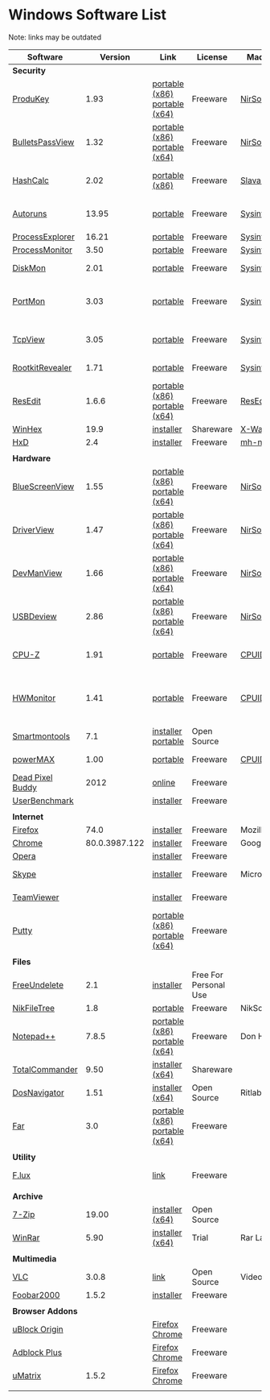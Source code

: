 # Windows Software List

Note: links may be outdated

| Software | Version | Link | License | Made by | Description |
| ---------| ------- | ---- | ------- | ------- | ----------- |
| **Security** ||||
| [ProduKey](https://www.nirsoft.net/utils/product_cd_key_viewer.html) | 1.93 | [portable (x86)](https://www.nirsoft.net/utils/produkey.zip) [portable (x64)](https://www.nirsoft.net/utils/produkey-x64.zip) | Freeware | [NirSoftTools](https://www.nirsoft.net/) | Recover Office/Windows CD-Key |
| [BulletsPassView](https://www.nirsoft.net/utils/bullets_password_view.html) | 1.32 | [portable (x86)](https://www.nirsoft.net/utils/bulletspassview.zip) [portable (x64)](https://www.nirsoft.net/utils/bulletspassview-x64.zip) | Freeware | [NirSoftTools](https://www.nirsoft.net/) | reveals the passwords stored behind the bullets |
| [HashCalc](https://www.slavasoft.com/hashcalc/) | 2.02 | [portable (x86)](https://www.slavasoft.com/zip/hashcalc.zip) | Freeware | [SlavaSoft](https://www.slavasoft.com/hashcalc/)| compute message digests, checksums and HMACs |
| [Autoruns](https://docs.microsoft.com/en-us/sysinternals/downloads/autoruns) | 13.95 | [portable](https://download.sysinternals.com/files/Autoruns.zip) | Freeware | [Sysinternals](https://docs.microsoft.com/en-us/sysinternals/downloads/) | what programs are starting automatically |
| [ProcessExplorer](https://docs.microsoft.com/en-us/sysinternals/downloads/process-explorer) | 16.21 | [portable](https://download.sysinternals.com/files/ProcessExplorer.zip) | Freeware | [Sysinternals](https://docs.microsoft.com/en-us/sysinternals/downloads/) | process explorer |
| [ProcessMonitor](https://docs.microsoft.com/en-us/sysinternals/downloads/procmon) | 3.50 | [portable](https://download.sysinternals.com/files/ProcessMonitor.zip) | Freeware | [Sysinternals](https://docs.microsoft.com/en-us/sysinternals/downloads/) | process monitor |
| [DiskMon](https://docs.microsoft.com/en-us/sysinternals/downloads/diskmon) | 2.01 | [portable](https://download.sysinternals.com/files/DiskMon.zip) | Freeware | [Sysinternals](https://docs.microsoft.com/en-us/sysinternals/downloads/) | captures hard disk activity |
| [PortMon](https://docs.microsoft.com/en-us/sysinternals/downloads/portmon) | 3.03 | [portable](https://download.sysinternals.com/files/PortMon.zip) | Freeware | [Sysinternals](https://docs.microsoft.com/en-us/sysinternals/downloads/) | monitors and displays all serial and parallel port activity |
| [TcpView](https://docs.microsoft.com/en-us/sysinternals/downloads/tcpview) | 3.05 | [portable](https://download.sysinternals.com/files/TCPView.zip) | Freeware | [Sysinternals](https://docs.microsoft.com/en-us/sysinternals/downloads/)  | show listings of all TCP and UDP endpoints |
| [RootkitRevealer](https://docs.microsoft.com/en-us/sysinternals/downloads/rootkit-revealer) | 1.71 | [portable](https://download.sysinternals.com/files/RootkitRevealer.zip) | Freeware | [Sysinternals](https://docs.microsoft.com/en-us/sysinternals/downloads/) | advanced rootkit detection utility |
| [ResEdit](http://www.resedit.net/) | 1.6.6 | [portable (x86)](http://rsdt.free.fr/ResEdit-win32.7z) [portable (x64)](http://rsdt.free.fr/ResEdit-x64.7z) | Freeware | [ResEdit](http://www.resedit.net/) | resource editor |
| [WinHex](https://www.x-ways.net/winhex/index-d.html) | 19.9 | [installer](http://www.x-ways.net/winhex.zip) | Shareware | [X-Ways](https://www.x-ways.net/) | hex editor |
| [HxD](https://mh-nexus.de/en/hxd/) | 2.4 | [installer](https://mh-nexus.de/downloads/HxDPortableSetup.zip) | Freeware | [mh-nexus](https://mh-nexus.de) | hex editor |
| ||||
| **Hardware** ||||
| [BlueScreenView](https://www.nirsoft.net/utils/blue_screen_view.html) | 1.55 | [portable (x86)](https://www.nirsoft.net/utils/bluescreenview.zip) [portable (x64)](https://www.nirsoft.net/utils/bluescreenview-x64.zip) | Freeware | [NirSoftTools](https://www.nirsoft.net/) | View crash information stored in the MiniDump files |
| [DriverView](https://www.nirsoft.net/utils/driverview.html) | 1.47 | [portable (x86)](https://www.nirsoft.net/utils/driverview.zip) [portable (x64)](https://www.nirsoft.net/utils/driverview-x64.zip) | Freeware | [NirSoftTools](https://www.nirsoft.net/) | List all device drivers currently loaded |
| [DevManView](https://www.nirsoft.net/utils/device_manager_view.html) | 1.66 | [portable (x86)](https://www.nirsoft.net/utils/devmanview.zip) [portable (x64)](https://www.nirsoft.net/utils/devmanview-x64.zip) | Freeware | [NirSoftTools](https://www.nirsoft.net/) | alternative to device manager |
| [USBDeview](https://www.nirsoft.net/utils/usb_devices_view.html) | 2.86 | [portable (x86)](https://www.nirsoft.net/utils/usbdeview.zip) [portable (x64)](https://www.nirsoft.net/utils/usbdeview-x64.zip) | Freeware | [NirSoftTools](https://www.nirsoft.net/) | View all installed/connected USB devices |
| [CPU-Z](https://www.cpuid.com/softwares/cpu-z.html) | 1.91 | [portable](https://www.cpuid.com/downloads/cpu-z/cpu-z_1.91-en.zip) | Freeware | [CPUID](https://www.cpuid.com/) | gathers information CPU, mainboard, chipset, RAM |
| [HWMonitor](https://www.cpuid.com/softwares/hwmonitor.html) | 1.41 | [portable](https://www.cpuid.com/downloads/hwmonitor/hwmonitor_1.41.zip) | Freeware | [CPUID](https://www.cpuid.com/) | hardware monitoring program, voltages, temperatures, fans speed |
| [Smartmontools](https://www.smartmontools.org/) | 7.1 | [installer](https://www.smartmontools.org/wiki/Download) [portable](https://www.smartmontools.org/wiki/Download) | Open Source | | S.M.A.R.T. diagnostics |https://www.smartmontools.org/wiki/Download
| [powerMAX](https://www.cpuid.com/softwares/powermax.html) | 1.00 | [portable](https://www.cpuid.com/downloads/powermax/powermax_1.00.zip) | Freeware | [CPUID](https://www.cpuid.com/) | CPU and GPU burn-in test |
| [Dead Pixel Buddy](http://deadpixelbuddy.com/) | 2012 | [online](http://deadpixelbuddy.com/) | Freeware | | on-line check for dead pixels |
| [UserBenchmark](https://www.userbenchmark.com/) | | [installer](https://www.userbenchmark.com/resources/download/UserBenchMark.exe) | Freeware | | benchmark
| ||||
| **Internet** ||||
| [Firefox](https://www.mozilla.org/firefox/new/) | 74.0 | [installer](https://www.mozilla.org/firefox/download/thanks/) | Freeware | Mozilla | webbrowser |
| [Chrome](https://www.google.com/chrome/) | 80.0.3987.122 | [installer](https://www.google.com/chrome/) | Freeware | Google | webbrowser |
| [Opera](https://www.opera.com/) |  | [installer](https://www.opera.com/) | Freeware |  | webbrowser |
| [Skype](https://www.skype.com/en/get-skype/) |  | [installer](https://www.skype.com/en/get-skype/) | Freeware | Microsoft | telecommunications application |
| [TeamViewer](https://www.teamviewer.com/en-us/)| | [installer](https://www.teamviewer.com/en-us/teamviewer-automatic-download/) | Freeware | | remote access and support |
| [Putty](https://www.putty.org/) | | [portable (x86)](https://the.earth.li/~sgtatham/putty/latest/w32/putty.zip) [portable (x64)](https://the.earth.li/~sgtatham/putty/latest/w64/putty.zip) | Freeware | | ssh |
| ||||
| **Files** ||||
| [FreeUndelete](http://www.officerecovery.com/freeundelete/) | 2.1 | [installer](http://www.officerecovery.com/download/freeundelete.exe) | Free For Personal Use | | file undelete software |
| [NikFileTree](http://www.niksoft.ru/rus/programs/nikfiletree.htm) | 1.8 | [portable](http://www.niksoft.ru/programs/nikfiletree.rar) | Freeware | NikSoft | directory lister |
| [Notepad++](https://notepad-plus-plus.org/downloads/) | 7.8.5 | [portable (x86)](https://github.com/notepad-plus-plus/notepad-plus-plus/releases/download/v7.8.5/npp.7.8.5.bin.zip) [portable (x64)](https://github.com/notepad-plus-plus/notepad-plus-plus/releases/download/v7.8.5/npp.7.8.5.bin.x64.zip) | Freeware | Don Ho | editor |
| [TotalCommander](https://www.ghisler.com/) | 9.50 | [installer (x64)](https://totalcommander.ch/win/tcmd950x64.exe) | Shareware | | file manager |
| [DosNavigator](https://www.ritlabs.com/en/products/dn/) | 1.51 | [installer (x64)](https://www.ritlabs.com/download/dn/dn151.zip) | Open Source | Ritlabs | file manager |
| [Far](https://www.farmanager.com/download.php?l=en) | 3.0 | [portable (x86)](https://www.farmanager.com/files/Far30b5555.x86.20200208.7z) [portable (x64)](https://www.farmanager.com/files/Far30b5555.x64.20200208.7z) | Freeware | | file manager |
| ||||
| **Utility** ||||
| [F.lux](http://justgetflux.com/) | | [link](https://justgetflux.com/) | Freeware | | adjust a display's color temperature |
| ||||
| **Archive** ||||
| [7-Zip](https://www.7-zip.org/) | 19.00 | [installer (x64)](https://www.7-zip.org/a/7z1900-x64.exe) | Open Source | | file archiver |
| [WinRar](https://www.rarlab.com/) | 5.90 | [installer (x64)](https://www.rarlab.com/rar/winrar-x64-59b3.exe) | Trial | Rar Lab | file archiver |
| ||||
| **Multimedia** ||||
| [VLC](https://www.videolan.org/vlc/index.html) | 3.0.8 | [link](https://www.videolan.org/vlc/#download) | Open Source | VideoLAN | multimedia player |
| [Foobar2000](http://www.foobar2000.org/) | 1.5.2 | [installer](http://www.foobar2000.org/getfile/13e4e6ed646017fafd57422a4a5b263c/foobar2000_v1.5.2.exe) | Freeware | | audio player |
| ||||
| **Browser Addons** ||||
| [uBlock Origin](https://chrome.google.com/webstore/detail/ublock-origin/cjpalhdlnbpafiamejdnhcphjbkeiagm?hl=en) |  | [Firefox](https://addons.mozilla.org/en-US/firefox/addon/ublock-origin/) [Chrome](https://chrome.google.com/webstore/detail/ublock-origin/cjpalhdlnbpafiamejdnhcphjbkeiagm?hl=en) | Freeware | | |
| [Adblock Plus](https://chrome.google.com/webstore/detail/adblock-plus-free-ad-bloc/cfhdojbkjhnklbpkdaibdccddilifddb?hl=en) | | [Firefox](https://addons.mozilla.org/en-US/firefox/addon/adblock-plus/?src=search) [Chrome](https://chrome.google.com/webstore/detail/adblock-plus-free-ad-bloc/cfhdojbkjhnklbpkdaibdccddilifddb?hl=en) | Freeware | | |
| [uMatrix](https://chrome.google.com/webstore/detail/umatrix/ogfcmafjalglgifnmanfmnieipoejdcf?hl=en) | 1.5.2 | [Firefox](https://addons.mozilla.org/en-US/firefox/addon/umatrix/?src=search) [Chrome](https://chrome.google.com/webstore/detail/umatrix/ogfcmafjalglgifnmanfmnieipoejdcf?hl=en) | Freeware | | |
| ||||


<!--# Antivir:-->
<!--- Kaspersky-->

<!--# Office-->
<!--- Office-->
<!--- Acrobat-->
<!--- UltraISO, DaemonTools, Rufus, Acohol120%, PowerISO-->
<!--- Aida-->

<!--image usb-->


<!-- NOTE: https://github.com/adam-p/markdown-here/wiki/Markdown-Here-Cheatsheet -->
<!-- NOTE: https://github.com/commonality/architecture-decision-records/wiki/Octicon-cheatsheet#globe -->
